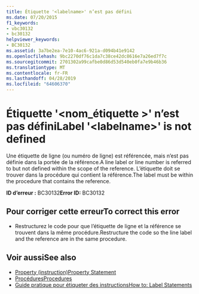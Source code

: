 ```yaml
---
title: Étiquette '<labelname>' n’est pas défini
ms.date: 07/20/2015
f1_keywords:
- vbc30132
- bc30132
helpviewer_keywords:
- BC30132
ms.assetid: 3a7be2ea-7e10-4ac6-921a-d094b41e9142
ms.openlocfilehash: 9bc2270df76c1da7c38ce42dc8616e7a26ed7f7c
ms.sourcegitcommit: 2701302a99cafbe0d86d53d540eb0fa7e9b46b36
ms.translationtype: MT
ms.contentlocale: fr-FR
ms.lasthandoff: 04/28/2019
ms.locfileid: "64606370"
---
```

# <a name="label-labelname-is-not-defined"></a><span data-ttu-id="78b82-102">Étiquette '\<nom_étiquette >' n’est pas défini</span><span class="sxs-lookup"><span data-stu-id="78b82-102">Label '\<labelname>' is not defined</span></span>
<span data-ttu-id="78b82-103">Une étiquette de ligne (ou numéro de ligne) est référencée, mais n’est pas définie dans la portée de la référence.</span><span class="sxs-lookup"><span data-stu-id="78b82-103">A line label or line number is referred to but not defined within the scope of the reference.</span></span> <span data-ttu-id="78b82-104">L’étiquette doit se trouver dans la procédure qui contient la référence.</span><span class="sxs-lookup"><span data-stu-id="78b82-104">The label must be within the procedure that contains the reference.</span></span>  
  
 <span data-ttu-id="78b82-105">**ID d’erreur :** BC30132</span><span class="sxs-lookup"><span data-stu-id="78b82-105">**Error ID:** BC30132</span></span>  
  
## <a name="to-correct-this-error"></a><span data-ttu-id="78b82-106">Pour corriger cette erreur</span><span class="sxs-lookup"><span data-stu-id="78b82-106">To correct this error</span></span>  
  
- <span data-ttu-id="78b82-107">Restructurez le code pour que l’étiquette de ligne et la référence se trouvent dans la même procédure.</span><span class="sxs-lookup"><span data-stu-id="78b82-107">Restructure the code so the line label and the reference are in the same procedure.</span></span>  
  
## <a name="see-also"></a><span data-ttu-id="78b82-108">Voir aussi</span><span class="sxs-lookup"><span data-stu-id="78b82-108">See also</span></span>

- [<span data-ttu-id="78b82-109">Property (instruction)</span><span class="sxs-lookup"><span data-stu-id="78b82-109">Property Statement</span></span>](../../visual-basic/language-reference/statements/property-statement.md)
- [<span data-ttu-id="78b82-110">Procédures</span><span class="sxs-lookup"><span data-stu-id="78b82-110">Procedures</span></span>](../../visual-basic/programming-guide/language-features/procedures/index.md)
- [<span data-ttu-id="78b82-111">Guide pratique pour étiqueter des instructions</span><span class="sxs-lookup"><span data-stu-id="78b82-111">How to: Label Statements</span></span>](../../visual-basic/programming-guide/program-structure/how-to-label-statements.md)
